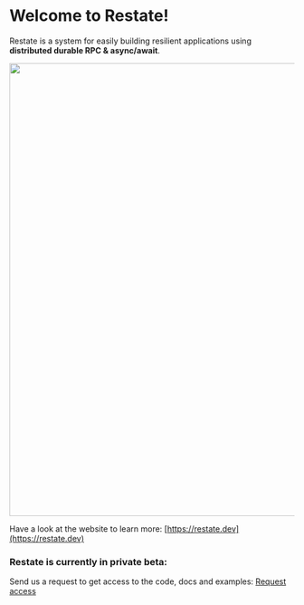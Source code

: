 # Welcome to Restate!

Restate is a system for easily building resilient applications using **distributed durable RPC & async/await**.

<img src="https://www.restate.dev/intro_diagram.jpg" width="800">

Have a look at the website to learn more: [https://restate.dev](https://restate.dev)

### Restate is currently in private beta:
Send us a request to get access to the code, docs and examples:
[Request access](https://forms.gle/G8kDuucqhBoTfMwLA)